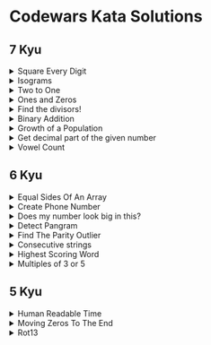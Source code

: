 # Codewars Kata Solutions
## 7 Kyu

<details>
<summary>Square Every Digit</summary>


  + [solution](/7-kyu/Square%20Every%20Digit.py) | 
  [codewars link](https://www.codewars.com/kata/546e2562b03326a88e000020)

>Welcome. In this kata, you are asked to square every digit of a number and concatenate them.  
>For example, if we run `9119` through the function, `811181` will come out, 
> because `9^2` is `81` and `1^2` is `1`.
>Note: The function accepts an integer and returns an integer
</details>

<details>
<summary>Isograms</summary>


  + [solution](/7-kyu/Isograms.py) | 
  [codewars link](https://www.codewars.com/kata/54ba84be607a92aa900000f1)

> An isogram is a word that has no repeating letters, consecutive or non-consecutive. 
> Implement a function that determines whether a string that contains only letters 
> is an isogram. Assume the empty string is an isogram. Ignore letter case.
>
>Examples:
>
>`is_isogram("Dermatoglyphics" ) == true`
>`is_isogram("aba" ) == false`
</details>

<details>
<summary>Two to One</summary>


  + [solution](/7-kyu/Two%20to%20One.py) | 
  [codewars link](https://www.codewars.com/kata/5656b6906de340bd1b0000ac)

>Take 2 strings `s1` and `s2` including only letters from `a` to `z`. Return a 
> new sorted string, the longest possible, containing distinct letters - each 
> taken only once - coming from s`1` or `s2`.  
> 
> Examples:
> 
>`a = "xyaabbbccccdefww"
b = "xxxxyyyyabklmopq"`
`longest(a, b) -> "abcdefklmopqwxy"`
</details>

<details>
<summary>Ones and Zeros</summary>


  + [solution](/7-kyu/Ones%20and%20Zeros.py) | 
  [codewars link](https://www.codewars.com/kata/578553c3a1b8d5c40300037c)    

>Given an array of ones and zeroes, convert the equivalent binary value to an integer.  
Eg: `[0, 0, 0, 1]` is treated as 0001 which is the binary representation of `1`.
>
>Examples:
>
>`Testing: [0, 0, 1, 0] ==> 2`  
>`Testing: [0, 1, 0, 1] ==> 5`  
>`Testing: [1, 0, 0, 1] ==> 9`  
>`Testing: [1, 1, 1, 1] ==> 15`
</details>

<details>
<summary>Find the divisors! </summary>


  + [solution](/7-kyu/Find%20the%20divisors!.py) | 
  [codewars link](https://www.codewars.com/kata/544aed4c4a30184e960010f4)

> Create a function named `divisors`/`Divisors` that takes an integer `n > 1` and returns an array 
> with all of the integer's divisors(except for 1 and the number itself), from smallest to largest.   
> If the number is prime return the string `(integer) is prime`.
> 
> Examples:
> 
> `divisors(12); #should return [2,3,4,6]`
>`divisors(13); #should return "13 is prime"`
</details>

<details>
<summary>Binary Addition</summary>


  + [solution](/7-kyu/Binary%20Addition.py) | 
  [codewars link](https://www.codewars.com/kata/551f37452ff852b7bd000139)

>Implement a function that adds two numbers together and returns their sum in binary. 
> The conversion can be done before, or after the addition.  
>The binary number returned should be a string.
</details>

<details>
<summary>Growth of a Population</summary>


  + [solution](/7-kyu/Growth%20of%20a%20Population.py) | 
  [codewars link](https://www.codewars.com/kata/563b662a59afc2b5120000c6)

> In a small town the population is `p0` at the beginning of a year. The population regularly increases 
> by `percent` per year and moreover `aug` new inhabitants per year come to live in the town.   
> How many years does the town need to see its population greater or equal to `p` inhabitants?    
> More generally given parameters:    
>`p0`, `percent`, `aug` (inhabitants coming or leaving each year), `p` (population to surpass)  
>the function `nb_year` should return `n` number of entire years needed to get a population greater or equal to `p`.  
>`aug` is an integer, `percent` a positive or null floating number, `p0` and `p` are positive integers (> 0)
>
>Examples:  
>`nb_year(1500, 5, 100, 5000) -> 15`  
>`nb_year(1500000, 2.5, 10000, 2000000) -> 10`
</details>

<details>
<summary>Get decimal part of the given number</summary>


  + [solution](/7-kyu/Get%20decimal%20part%20of%20the%20given%20number.py) | 
  [codewars link](https://www.codewars.com/kata/586e4c61aa0428f04e000069) 

>Write a function that returns only the decimal part of the given number.  
>You only have to handle valid numbers, not `Infinity`, `NaN`, or similar. Always return a positive decimal part.  
>
>Examples  
>`get_decimal(2.4)  # 0.4`  
>`get_decimal(-0.2) # 0.2`
</details>

<details>
<summary>Vowel Count</summary>


  + [solution](/7-kyu/Vowel%20Count.py) | 
  [codewars link](https://www.codewars.com/kata/54ff3102c1bad923760001f3)

>Return the number (count) of vowels in the given string.  
>We will consider `a, e, i, o, u` as vowels for this Kata (but not `y`).  
>The input string will only consist of lower case letters and/or spaces.  
</details>


## 6 Kyu

<details>
<summary> Equal Sides Of An Array</summary>


  + [solution](/6-kyu/Equal%20Sides%20Of%20An%20Array.py) | 
    [codewars link](https://www.codewars.com/kata/5679aa472b8f57fb8c000047)
>You are going to be given an array of integers. Your job is to take that 
> array and find an index N where the sum of the integers to the left of N is 
> equal to the sum of the integers to the right of N. If there is no index that 
> would make this happen, return `-1`.
>
>Example:
> 
>Let's say you are given the array `{1,2,3,4,3,2,1}`:  
>Your function will return the index `3`, because at the 3rd position of the array, 
>the sum of left side of the index `({1,2,3}) `and the sum of the right side of the 
>index `({3,2,1})` both equal `6`.
</details>

<details>
<summary>Create Phone Number</summary>


  + [solution](/6-kyu/Create%20Phone%20Number.py) | 
    [codewars link](https://www.codewars.com/kata/525f50e3b73515a6db000b83)    

> Write a function that accepts an array of 10 integers (between 0 and 9), that 
> returns a string of those numbers in the form of a phone number.
> 
>Example:  
> `create_phone_number([1, 2, 3, 4, 5, 6, 7, 8, 9, 0]) # => returns "(123) 456-7890"`  
> The returned format must be correct in order to complete this challenge.   
> Don't forget the space after the closing parentheses!
</details>

<details>
<summary>Does my number look big in this?</summary>


  + [solution](/6-kyu/Does%20my%20number%20look%20big%20in%20this%3F.py) | 
    [codewars link](https://www.codewars.com/kata/5287e858c6b5a9678200083c)

>A Narcissistic Number is a positive number which is the sum of its own digits, 
> each raised to the power of the number of digits in a given base. In this Kata, 
> we will restrict ourselves to decimal (base 10).
> 
> Example:  
> take 153 (3 digits), which is narcisstic:  
> `1^3 + 5^3 + 3^3 = 1 + 125 + 27 = 153`  
> and 1652 (4 digits), which isn't:  
>` 1^4 + 6^4 + 5^4 + 2^4 = 1 + 1296 + 625 + 16 = 1938`  
The Challenge:  
Your code must return true or false depending upon whether the given number is a 
> Narcissistic number in base 10.
</details>

<details>
<summary>Detect Pangram</summary>


  + [solution](/6-kyu/Detect%20Pangram.py) | 
    [codewars link](https://www.codewars.com/kata/545cedaa9943f7fe7b000048)

> A pangram is a sentence that contains every single letter of the alphabet at 
> least once. For example, the sentence "The quick brown fox jumps over the lazy 
> dog" is a pangram, because it uses the letters A-Z at least once (case is irrelevant).   
> Given a string, detect whether or not it is a pangram. Return `True` if it is, 
> `False` if not. Ignore numbers and punctuation.
</details>

<details>
<summary>Find The Parity Outlier</summary>


[solution](/6-kyu/Find%20The%20Parity%20Outlier.py) | 
[codewars link](https://www.codewars.com/kata/5526fc09a1bbd946250002dc)

> You are given an array (which will have a length of at least 3, but could be 
> very large) containing integers. The array is either entirely comprised of 
> odd integers or entirely comprised of even integers except for a single 
> integer N. Write a method that takes the array as an argument and returns this "outlier" N.   
> 
> Examples:  
> `[2, 4, 0, 100, 4, 11, 2602, 36] # Should return: 11 (the only odd number)`  
> `[160, 3, 1719, 19, 11, 13, -21] # Should return: 160 (the only even number)`  
</details>

<details>
<summary>Consecutive strings</summary>


  + [solution](/6-kyu/Consecutive%20strings.py) | 
    [codewars link](https://www.codewars.com/kata/56a5d994ac971f1ac500003e)

>You are given an array(list) `strarr` of strings and an integer `k`. Your task is 
> to return the first longest string consisting of `k` consecutive strings taken in the array.  
> n being the length of the string array, if `n = 0` or `k > n `or `k <= 0` return `""`.
> 
> Example:  
> `strarr = ["tree", "foling", "trashy", "blue", "abcdef", "uvwxyz"], k = 2`  
> `Concatenate the consecutive strings of strarr by 2, we get:`  
> `treefoling   (length 10)  concatenation of strarr[0] and strarr[1]`  
> `folingtrashy ("      12)  concatenation of strarr[1] and strarr[2]`  
> `trashyblue   ("      10)  concatenation of strarr[2] and strarr[3]`  
> `blueabcdef   ("      10)  concatenation of strarr[3] and strarr[4]`  
> `abcdefuvwxyz ("      12)  concatenation of strarr[4] and strarr[5]`  
> `Two strings are the longest: "folingtrashy" and "abcdefuvwxyz".`  
> `The first that came is "folingtrashy" so `  
> `longest_consec(strarr, 2) should return "folingtrashy".`  
> `In the same way:`  
> `longest_consec(["zone", "abigail", "theta", "form", "libe", "zas", "theta", "abigail"], 2) --> "abigailtheta"`
</details>

<details>
<summary>Highest Scoring Word</summary>


  + [solution](/6-kyu/Highest%20Scoring%20Word.py) | 
    [codewars link](https://www.codewars.com/kata/57eb8fcdf670e99d9b000272)

> Given a string of words, you need to find the highest scoring word.  
> Each letter of a word scores points according to its position in the alphabet: `a = 1, b = 2, c = 3` etc.   
> You need to return the highest scoring word as a string.   
> If two words score the same, return the word that appears earliest in the original string.  
> All letters will be lowercase and all inputs will be valid.  
</details>

<details>
<summary>Multiples of 3 or 5</summary>


  + [solution](/6-kyu/Multiples%20of%203%20or%205.py) | 
    [codewars link](https://www.codewars.com/kata/514b92a657cdc65150000006)

> If we list all the natural numbers below 10 that are multiples of 3 or 5, we 
> get 3, 5, 6 and 9. The sum of these multiples is 23.   
> Finish the solution so that it returns the sum of all the multiples of 3 or 5 
> below the number passed in. 
> > Note: If the number is a multiple of both 3 and 5, only count it once. Also, 
> > if a number is negative, return 0(for languages that do have them)

</details>

## 5 Kyu

<details>
<summary>Human Readable Time</summary>


  + [solution](/5-kyu/Human%20Readable%20Time.py) | 
    [codewars link](https://www.codewars.com/kata/52685f7382004e774f0001f7)

> Write a function, which takes a non-negative integer (seconds) as input and 
> returns the time in a human-readable format (`HH:MM:SS`)
> * `HH` = hours, padded to 2 digits, range: 00 - 99 
> * `MM` = minutes, padded to 2 digits, range: 00 - 59 
> * `SS` = seconds, padded to 2 digits, range: 00 - 59 
> 
> The maximum time never exceeds 359999 (`99:59:59`)
> You can find some examples in the test fixtures.

</details>

<details>
<summary>Moving Zeros To The End</summary>


  + [solution](/5-kyu/Moving%20Zeros%20To%20The%20End.py) | 
    [codewars link](https://www.codewars.com/kata/52597aa56021e91c93000cb0)

> Write an algorithm that takes an array and moves all of the zeros to the end, 
> preserving the order of the other elements. 
> `move_zeros([False,1,0,1,2,0,1,3,"a"]) # returns[False,1,1,2,1,3,"a",0,0]`
</details>

<details>
<summary>Rot13</summary>


  + [solution](/5-kyu/Rot13.py) | 
    [codewars link](https://www.codewars.com/kata/530e15517bc88ac656000716)

> ROT13 is a simple letter substitution cipher that replaces a letter with the 
> letter 13 letters after it in the alphabet. ROT13 is an example of the Caesar cipher.   
> Create a function that takes a string and returns the string ciphered with 
> Rot13. If there are numbers or special characters included in the string, they 
> should be returned as they are. Only letters from the latin/english alphabet 
> should be shifted, like in the original Rot13 "implementation".   
> Please note that using encode is considered cheating.

</details>

